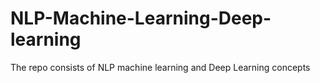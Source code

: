 # NLP-Machine-Learning-Deep-learning
The repo consists of NLP machine learning and Deep Learning concepts

